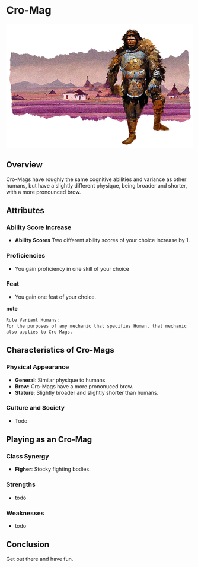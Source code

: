 # Cro-Mag

![image](images/cromag.png)

## Overview

Cro-Mags have roughly the same cognitive abilities and variance as other humans, but have a slightly different physique, being broader and shorter, with a more pronounced brow.

## Attributes

### Ability Score Increase

- **Ability Scores** Two different ability scores of your choice increase by 1.

### Proficiencies

- You gain proficiency in one skill of your choice

### Feat

- You gain one feat of your choice.

**note**

```
Rule Variant Humans:
For the purposes of any mechanic that specifies Human, that mechanic also applies to Cro-Mags.
```

## Characteristics of Cro-Mags

### Physical Appearance

- **General**: Similar physique to humans
- **Brow**: Cro-Mags have a more prononuced brow.
- **Stature**: Slightly broader and slightly shorter than humans.

### Culture and Society

- Todo

## Playing as an Cro-Mag

### Class Synergy

- **Figher**: Stocky fighting bodies.

### Strengths

- todo

### Weaknesses

- todo

## Conclusion

Get out there and have fun.
